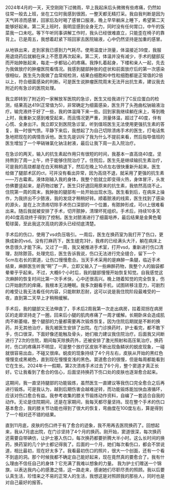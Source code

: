 2024年4月的一天，天空刚刚下过微雨，早上我起床后头微微有些疼痛，仍然如往常一般去上班，坐在工位时我感到很困，一整天都无精打采。我自我判断是因为天气转凉而感冒，回家后及时喝了感冒口服液，晚上早早躺床上睡下，希望第二天能够好起来。第二天上班时，我明显感到全身无力，同时没有任何胃口，中午的饭菜我一口未吃。等下午听同事讲解工作时，我头已经很难直立，只能歪在椅子的靠背上。已是周五，我想着赶紧下班回家去医院输液，心中仍然坚持是加重的感冒。

从地铁出来，走到家我已感到力气耗尽。使用温度计测量，体温接近39度，我服用退烧药后就躺在床上不愿意再次起来。第二天，体温并没有减少，手术的腿部反而开始肿胀起来，每走一步都钻心的疼痛。我挣扎着起身，下楼和亲人一起，先去为我做放疗的肿瘤医院看情况。我感到腿部肿胀的症状和前面放疗后的第一次感染很相似，医生先为我做了血常规检测，结果白细胞和中性粒细胞都是正常值的2倍以上，符合细菌感染的判断。可是医生说肿瘤医院周末无法开出抗生素，建议我去附近的有急诊的医院处理。

我立即转到了附近的一家解放军医院的急诊，医生又给我进行了C反应蛋白的检测，结果高达419(正常值为5)，非常确定为细菌感染，医生开了头孢曲松钠输液治疗。输完液终于好了一些，我的体温降下来一些。回到家我继续躺在床上，等到晚上时，我重新又感到难受起来，而且情况更严重，测量体温，超过了40度，伴有心慌、全身出汗。我立即又到医院急诊室，听到值班医生无法使用更强抗生素的答复，我一时很气愤。平静下来后，我想起了为自己切除溃疡手术的医生，打电话焦急地把现在的病情告诉他。医生先是训斥了我为什么不提前来看，然后指导值班的医生增加了一个甲硝锉氯化钠注射液，最后让我下周一去入院治疗。

在急诊的两天，输入的抗生素起作用只有很短的时间，我基本一直高烧40度。坚持熬到了周一上午，终于能够住院治疗了。住院后，医生先是继续输抗生素治疗，可是我的高烧都是在白天稍稍退下，然后在晚上10点左右很快重新升起来。医生给做了腿部术区的ct，可并没有看出异常，因为高烧不退，就采用了更强的抗生素——万古霉素。液体刚输入我的身体，我整个脸就立即变得火热，身体冒汗，头发仿佛要竖起来，是药物过敏了。医生只好退回用原来的抗生素，我依然高烧不止。住院第一周的周末，我肿胀的腿部有一处开始出现水泡。医生看到后，在病床上操作，为我挤出不少脓液，我的发烧才稍稍好转。顺着脓液的线索，医生找到了感染的源头，是在上次溃疡切除手术伤口深部的一个位置，有脓肿形成，可ct上很难看出来。随后我就被安排了手术，切开脓肿，清理坏死组织。手术后，持续10多天的40度高烧终于得到了控制。医生对脓液进行了细菌培养，最后结果是金黄色葡萄球菌，至此我这次高烧的源头已经彻底清楚。

手术后的伤口，使用了vsd负压吸引。一周后，医生在换药室为我打开了伤口，更换成新的vsd。没有打麻药下，医生缝完3针，我疼的已经满头大汗，躺在病床上休息很久才能下床。又过了一周，我又被推进手术室，打开vsd，重新进行伤口清理，刮除脓苔。处理完后，医生告诉我说，伤口无法进行完全缝合，留下一个5cm左右长的窦道，让伤口慢慢愈合。当天手术采用的是麻醉一条腿，临近手术结束，麻醉医生听我“啊”了一声，立即又输入了一些麻醉药物，我整个人的脑袋都晕晕乎乎起来。不过，大概6个小时后，我的腿部慢慢开始恢复知觉。自我感觉这次麻醉的恢复时间比第一次手术快，心中还很高兴。晚上随着知觉的完全恢复，伤口开始剧烈的痒痛，我根本无法睡眠。我多次翻看手机，试图转移注意力，可剧烈的难受让我无法看任何内容，只能默默忍耐，这可以说是我住院阶段最难受的一夜，直到第二天早上才稍稍缓解。

手术后，我的腿部又无法伸直了，手术后2周我第一次走出病房，拄着双拐在病房区的走廊坚持走了一圈，回来后小腿的肌肉疼痛了一周才缓解。长期卧床会造成肌肉不断萎缩，整个腿部的力量都需要再次锻炼恢复。因为住院后期就是不断的换药，并无其他治疗，我先被医生安排了出院。在门诊换药时，护士看完，都不敢下手，伤口很深，下面好像还能触及骨头，她们极力建议我住院治疗。后面我又间断进行了2次的住院，期间每天除换药外，还被安排了激光照射和高压氧治疗。换药时，伤口的疼痛并不明显，可是整个放疗区皮肤不断出现鱼鳞状的蜕皮现象，一碰就很容易出血，不碰又很痒。蜕皮的现象持续了4个月左右，皮肤从开始的黑红色慢慢变成黑褐色，直到现在慢慢变浅的黑色。窦道愈合的很慢，但是每周都能看到它在生长。2024年十一假期，第2次溃疡手术过去了6个月，整个窦道才真正长好。它让我看到了愈合的信心，后面坚持换药下伤口处的皮肤也逐渐愈合起来。

这期间，我一直坚持腿部的功能锻炼，虽然医生一直建议等我伤口完全愈合之后再进行锻炼。可是我认为，越到后期伤害会越难逆转，而功能锻炼能加快血液循环，应该对伤口愈合有益。我参考收集的膝关节锻炼动作资料，自编了一套适合自我的动作。无论是住院期间，还是在家期间，我每天都尽量坚持。现在整个手术的伤口基本愈合，我的膝关节功能也得到了很大的恢复，弯曲度在100度左右，算是得到了一个相对还不错的结果。

直到11月底，皮肤的伤口终于有了愈合的迹象，我不用再去医院换药了。回想起来，我从7月底出院，在门诊坚持了4个月的换药。刚开始，窦道很深，每次换药还需要自带碘仿，让护士塞入伤口，每次换药都要折腾大半小时。这么长时间的换药，换药室的几个护士都记得我了。后面的一个月，她们每次看伤口，都会不禁说道，相比最初，现在好太多了。我看最初伤口的照片，很大一个创面，还有一个看不到底的洞。那个时候我都不确定自己能好起来，现在竟然真的要愈合了。我有什么理由不信任自己的身体？它充满了我难以想象的力量。
我为护士们赠送一个锦旗，以表达我内心的感激之情，这一路走来，感谢她们尽职尽责的照顾。我以后要认真生活，珍惜来之不易的正常人的生活，我想这是对照顾我的那些人，同时也是对自己最好的报答。
